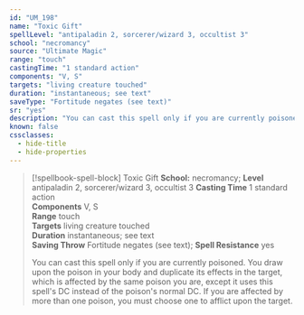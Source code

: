 ```yaml
---
id: "UM_198"
name: "Toxic Gift"
spellLevel: "antipaladin 2, sorcerer/wizard 3, occultist 3"
school: "necromancy"
source: "Ultimate Magic"
range: "touch"
castingTime: "1 standard action"
components: "V, S"
targets: "living creature touched"
duration: "instantaneous; see text"
saveType: "Fortitude negates (see text)"
sr: "yes"
description: "You can cast this spell only if you are currently poisoned. You draw upon the poison in your body and duplicate its effects in the target, which is affected by the same poison you are, except it uses this spell's DC instead of the poison's normal DC. If you are affected by more than one poison, you must choose one to afflict upon the target."
known: false
cssclasses:
  - hide-title
  - hide-properties
---
```


> [!spellbook-spell-block] Toxic Gift
> **School:** necromancy; **Level** antipaladin 2, sorcerer/wizard 3, occultist 3
> **Casting Time** 1 standard action  
> **Components** V, S  
> **Range** touch  
> **Targets** living creature touched  
> **Duration** instantaneous; see text  
> **Saving Throw** Fortitude negates (see text); **Spell Resistance** yes
> 
> You can cast this spell only if you are currently poisoned. You draw upon the poison in your body and duplicate its effects in the target, which is affected by the same poison you are, except it uses this spell's DC instead of the poison's normal DC. If you are affected by more than one poison, you must choose one to afflict upon the target.